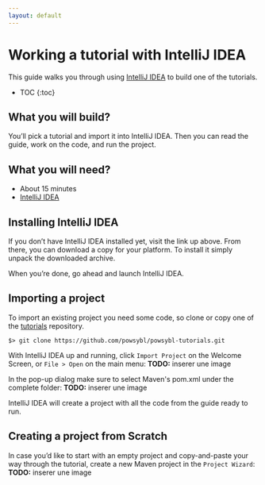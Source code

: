 ```yaml
---
layout: default
---
```


# Working a tutorial with IntelliJ IDEA
This guide walks you through using [IntelliJ IDEA](https://www.jetbrains.com/idea/) to build one of the tutorials.

* TOC
{:toc}

## What you will build?
You’ll pick a tutorial and import it into IntelliJ IDEA. Then you can read the guide, work on the code, and run the project.

## What you will need?
- About 15 minutes
- [IntelliJ IDEA](https://www.jetbrains.com/idea/download/)

## Installing IntelliJ IDEA
If you don’t have IntelliJ IDEA installed yet, visit the link up above. From there, you can download a copy for your platform. To install it simply unpack the downloaded archive.

When you’re done, go ahead and launch IntelliJ IDEA.

## Importing a project
To import an existing project you need some code, so clone or copy one of the [tutorials](https://github.com/powsybl/powsybl-tutorials) repository.

```
$> git clone https://github.com/powsybl/powsybl-tutorials.git
```

With IntelliJ IDEA up and running, click `Import Project` on the Welcome Screen, or `File > Open` on the main menu:
**TODO:** inserer une image

In the pop-up dialog make sure to select Maven's pom.xml under the complete folder:
**TODO:** inserer une image

IntelliJ IDEA will create a project with all the code from the guide ready to run.

## Creating a project from Scratch
In case you’d like to start with an empty project and copy-and-paste your way through the tutorial, create a new Maven project in the `Project Wizard`:
**TODO:** inserer une image
